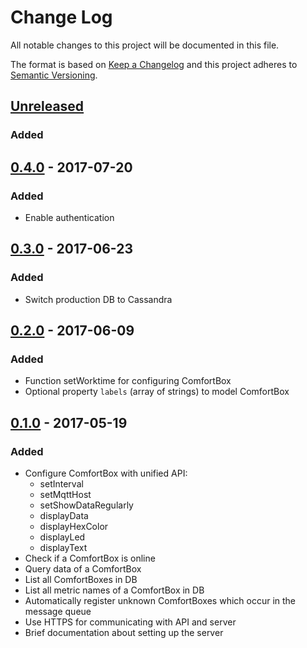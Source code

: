 # Change Log
All notable changes to this project will be documented in this file.

The format is based on [Keep a Changelog](http://keepachangelog.com/)
and this project adheres to [Semantic Versioning](http://semver.org/).

## [Unreleased]
### Added


## [0.4.0] - 2017-07-20
### Added
- Enable authentication


## [0.3.0] - 2017-06-23
### Added
- Switch production DB to Cassandra


## [0.2.0] - 2017-06-09
### Added
- Function setWorktime for configuring ComfortBox
- Optional property `labels` (array of strings) to model ComfortBox


## [0.1.0] - 2017-05-19
### Added
- Configure ComfortBox with unified API:
  - setInterval
  - setMqttHost
  - setShowDataRegularly
  - displayData
  - displayHexColor
  - displayLed
  - displayText
- Check if a ComfortBox is online
- Query data of a ComfortBox
- List all ComfortBoxes in DB
- List all metric names of a ComfortBox in DB
- Automatically register unknown ComfortBoxes which occur in the message queue
- Use HTTPS for communicating with API and server
- Brief documentation about setting up the server

[Unreleased]: https://github.com/dwettstein/comfortbox-api-services/compare/v0.4.0...HEAD
[0.4.0]: https://github.com/dwettstein/comfortbox-api-services/compare/v0.3.0...v0.4.0
[0.3.0]: https://github.com/dwettstein/comfortbox-api-services/compare/v0.2.0...v0.3.0
[0.2.0]: https://github.com/dwettstein/comfortbox-api-services/compare/v0.1.0...v0.2.0
[0.1.0]: https://github.com/dwettstein/comfortbox-api-services/tree/v0.1.0
